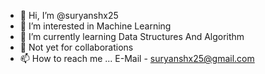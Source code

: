 - 👋 Hi, I’m @suryanshx25
- 👀 I’m interested in Machine Learning
- 🌱 I’m currently learning Data Structures And Algorithm
- 💞️ Not yet for collaborations
- 📫 How to reach me ... E-Mail - suryanshx25@gmail.com

<!---
suryanshx25/suryanshx25 is a ✨ special ✨ repository because its `README.md` (this file) appears on your GitHub profile.
You can click the Preview link to take a look at your changes.
--->
